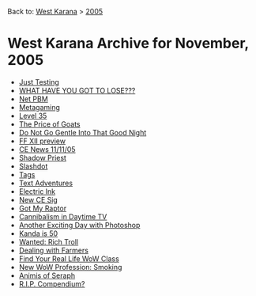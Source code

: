 Back to: [West Karana](/posts/westkarana.md) > [2005](/posts/2005/westkarana.md)
# West Karana Archive for November, 2005

* [Just Testing](37.md) <span style="color:red;"></span>
* [WHAT HAVE YOU GOT TO LOSE???](38.md) <span style="color:red;"></span>
* [Net PBM](39.md) <span style="color:red;"></span>
* [Metagaming](41.md) <span style="color:red;"></span>
* [Level 35](17.md) <span style="color:red;"></span>
* [The Price of Goats](18.md) <span style="color:red;"></span>
* [Do Not Go Gentle Into That Good Night](19.md) <span style="color:red;"></span>
* [FF XII preview](20.md) <span style="color:red;"></span>
* [CE News 11/11/05](21.md) <span style="color:red;"></span>
* [Shadow Priest](22.md) <span style="color:red;"></span>
* [Slashdot](23.md) <span style="color:red;"></span>
* [Tags](24.md) <span style="color:red;"></span>
* [Text Adventures](25.md) <span style="color:red;"></span>
* [Electric Ink](26.md) <span style="color:red;"></span>
* [New CE Sig](40.md) <span style="color:red;"></span>
* [Got My Raptor](27.md) <span style="color:red;"></span>
* [Cannibalism in Daytime TV](28.md) <span style="color:red;"></span>
* [Another Exciting Day with Photoshop](29.md) <span style="color:red;"></span>
* [Kanda is 50](30.md) <span style="color:red;"></span>
* [Wanted: Rich Troll](31.md) <span style="color:red;"></span>
* [Dealing with Farmers](32.md) <span style="color:red;"></span>
* [Find Your Real Life WoW Class](33.md) <span style="color:red;"></span>
* [New WoW Profession: Smoking](34.md) <span style="color:red;"></span>
* [Animis of Seraph](35.md) <span style="color:red;"></span>
* [R.I.P. Compendium?](36.md) <span style="color:red;"></span>
